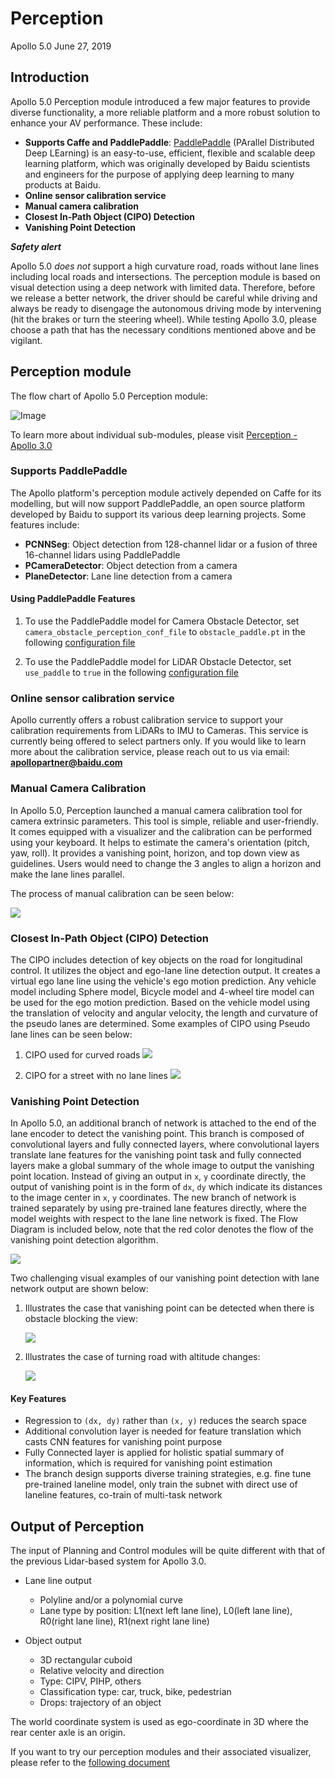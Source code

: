 # Perception
Apollo 5.0
June 27, 2019

## Introduction

Apollo 5.0 Perception module introduced a few major features to provide diverse functionality, a more reliable platform and a more robust solution to enhance your AV performance. These include:

 * **Supports Caffe and PaddlePaddle**: [PaddlePaddle](https://github.com/PaddlePaddle/Paddle) (PArallel Distributed Deep LEarning) is an easy-to-use, efficient, flexible and scalable deep learning platform, which was originally developed by Baidu scientists and engineers for the purpose of applying deep learning to many products at Baidu.
 * **Online sensor calibration service**
 * **Manual camera calibration**
 * **Closest In-Path Object (CIPO) Detection**
 * **Vanishing Point Detection**

***Safety alert***

Apollo 5.0 *does not* support a high curvature road, roads without lane lines including local roads and intersections. The perception module is based on visual detection using a deep network with limited data. Therefore, before we release a better network, the driver should be careful while driving and always be ready to disengage the autonomous driving mode by intervening (hit the brakes or turn the steering wheel). While testing Apollo 3.0, please choose a path that has the necessary conditions mentioned above and be vigilant.

## Perception module
The flow chart of Apollo 5.0 Perception module:

![Image](images/Apollo3.5_perception_detail.png)

To learn more about individual sub-modules, please visit [Perception - Apollo 3.0](perception_apollo_3.0.md)

### Supports PaddlePaddle

The Apollo platform's perception module actively depended on Caffe for its modelling, but will now support PaddlePaddle, an open source platform developed by Baidu to support its various deep learning projects. 
Some features include:
- **PCNNSeg**: Object detection from 128-channel lidar or a fusion of three 16-channel lidars using PaddlePaddle
- **PCameraDetector**: Object detection from a camera
- **PlaneDetector**: Lane line detection from a camera

#### Using PaddlePaddle Features

1. To use the PaddlePaddle model for Camera Obstacle Detector, set `camera_obstacle_perception_conf_file` to `obstacle_paddle.pt` in the following [configuration file](https://github.com/ApolloAuto/apollo/blob/master/modules/perception/production/conf/perception/camera/fusion_camera_detection_component.pb.txt)

2. To use the PaddlePaddle model for LiDAR Obstacle Detector, set `use_paddle` to `true` in the following [configuration file](https://github.com/ApolloAuto/apollo/blob/master/modules/perception/production/data/perception/lidar/models/cnnseg/velodyne128/cnnseg.conf)

### Online sensor calibration service

Apollo currently offers a robust calibration service to support your calibration requirements from LiDARs to IMU to Cameras. This service is currently being offered to select partners only. If you would like to learn more about the calibration service, please reach out to us via email: **apollopartner@baidu.com**

### Manual Camera Calibration

In Apollo 5.0, Perception launched a manual camera calibration tool for camera extrinsic parameters. This tool is simple, reliable and user-friendly. It comes equipped with a visualizer and the calibration can be performed using your keyboard. It helps to estimate the camera's orientation (pitch, yaw, roll). It provides a vanishing point, horizon, and top down view as guidelines. Users would need to change the 3 angles to align a horizon and make the lane lines parallel.

The process of manual calibration can be seen below:

![](images/Manual_calib.png)

### Closest In-Path Object (CIPO) Detection

The CIPO includes detection of key objects on the road for longitudinal control. It utilizes the object and ego-lane line detection output. It creates a virtual ego lane line using the vehicle's ego motion prediction. Any vehicle model including Sphere model, Bicycle model and 4-wheel tire model can be used for the ego motion prediction. Based on the vehicle model using the translation of velocity and angular velocity, the length and curvature of the pseudo lanes are determined.
Some examples of CIPO using Pseudo lane lines can be seen below:

1. CIPO used for curved roads
![](images/CIPO_1.png)

2. CIPO for a street with no lane lines
![](images/CIPO_2.png)


### Vanishing Point Detection

In Apollo 5.0, an additional branch of network is attached to the end of the lane encoder to detect the vanishing point. This branch is composed of convolutional layers and fully connected layers, where convolutional layers translate lane features for the vanishing point task and fully connected layers make a global summary of the whole image to output the vanishing point location. Instead of giving an output in `x`, `y` coordinate directly, the output of vanishing point is in the form of `dx`, `dy` which indicate its distances to the image center in `x`, `y` coordinates. The new branch of network is trained separately by using pre-trained lane features directly, where the model weights with respect to the lane line network is fixed. The Flow Diagram is included below, note that the red color denotes the flow of the vanishing point detection algorithm.

![](images/Vpt.png)

Two challenging visual examples of our vanishing point detection with lane network output are shown below:
1. Illustrates the case that vanishing point can be detected when there is obstacle blocking the view:

	![](images/Vpt1.png)


2. Illustrates the case of turning road with altitude changes:

	![](images/Vpt2.png)


#### Key Features

- Regression to `(dx, dy)` rather than `(x, y)` reduces the search space
- Additional convolution layer is needed for feature translation which casts CNN features for vanishing point purpose
- Fully Connected layer is applied for holistic spatial summary of information, which is required for vanishing point estimation
- The branch design supports diverse training strategies, e.g. fine tune pre-trained laneline model, only train the subnet with direct use of laneline features, co-train of multi-task network

## Output of Perception
The input of Planning and Control modules will be quite different with that of the previous Lidar-based system for Apollo 3.0.

- Lane line output
	- Polyline and/or a polynomial curve
	- Lane type by position: L1(next left lane line), L0(left lane line), R0(right lane line), R1(next right lane line)

- Object output
	- 3D rectangular cuboid
	- Relative velocity and direction
	- Type: CIPV, PIHP, others
	- Classification type: car, truck, bike, pedestrian
	- Drops: trajectory of an object

The world coordinate system is used as ego-coordinate in 3D where the rear center axle is an origin.

If you want to try our perception modules and their associated visualizer, please refer to the [following document](https://github.com/ApolloAuto/apollo/blob/master/docs/howto/how_to_run_perception_module_on_your_local_computer.md)

